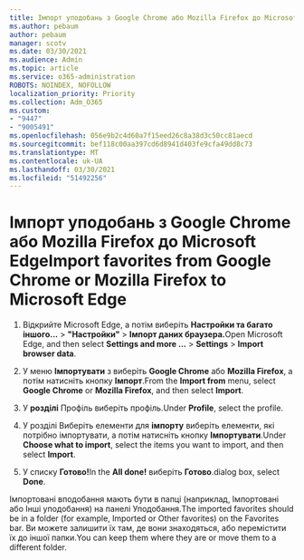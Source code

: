 ```yaml
---
title: Імпорт уподобань з Google Chrome або Mozilla Firefox до Microsoft Edge
ms.author: pebaum
author: pebaum
manager: scotv
ms.date: 03/30/2021
ms.audience: Admin
ms.topic: article
ms.service: o365-administration
ROBOTS: NOINDEX, NOFOLLOW
localization_priority: Priority
ms.collection: Adm_O365
ms.custom:
- "9447"
- "9005491"
ms.openlocfilehash: 056e9b2c4d60a7f15eed26c8a38d3c50cc81aecd
ms.sourcegitcommit: bef118c00aa397cd6d8941d403fe9cfa49dd8c73
ms.translationtype: MT
ms.contentlocale: uk-UA
ms.lasthandoff: 03/30/2021
ms.locfileid: "51492256"
---
```

# <a name="import-favorites-from-google-chrome-or-mozilla-firefox-to-microsoft-edge"></a><span data-ttu-id="c9f2a-102">Імпорт уподобань з Google Chrome або Mozilla Firefox до Microsoft Edge</span><span class="sxs-lookup"><span data-stu-id="c9f2a-102">Import favorites from Google Chrome or Mozilla Firefox to Microsoft Edge</span></span>

1. <span data-ttu-id="c9f2a-103">Відкрийте Microsoft Edge, а потім виберіть **Настройки та багато іншого...**  >  **"Настройки"**  >  **Імпорт даних браузера.**</span><span class="sxs-lookup"><span data-stu-id="c9f2a-103">Open Microsoft Edge, and then select **Settings and more ...** > **Settings** > **Import browser data**.</span></span>

1. <span data-ttu-id="c9f2a-104">У меню **Імпортувати** з виберіть **Google Chrome** або **Mozilla Firefox**, а потім натисніть кнопку **Імпорт**.</span><span class="sxs-lookup"><span data-stu-id="c9f2a-104">From the **Import from** menu, select **Google Chrome** or **Mozilla Firefox**, and then select **Import**.</span></span>

1. <span data-ttu-id="c9f2a-105">У **розділі** Профіль виберіть профіль.</span><span class="sxs-lookup"><span data-stu-id="c9f2a-105">Under **Profile**, select the profile.</span></span>

1. <span data-ttu-id="c9f2a-106">У розділі Виберіть елементи для **імпорту** виберіть елементи, які потрібно імпортувати, а потім натисніть кнопку **Імпортувати**.</span><span class="sxs-lookup"><span data-stu-id="c9f2a-106">Under **Choose what to import**, select the items you want to import, and then select **Import**.</span></span>

1. <span data-ttu-id="c9f2a-107">У списку **Готово!**</span><span class="sxs-lookup"><span data-stu-id="c9f2a-107">In the **All done!**</span></span> <span data-ttu-id="c9f2a-108">виберіть **Готово**.</span><span class="sxs-lookup"><span data-stu-id="c9f2a-108">dialog box, select **Done**.</span></span>

<span data-ttu-id="c9f2a-109">Імпортовані вподобання мають бути в папці (наприклад, Імпортовані або Інші уподобання) на панелі Уподобання.</span><span class="sxs-lookup"><span data-stu-id="c9f2a-109">The imported favorites should be in a folder (for example, Imported or Other favorites) on the Favorites bar.</span></span> <span data-ttu-id="c9f2a-110">Ви можете залишити їх там, де вони знаходяться, або перемістити їх до іншої папки.</span><span class="sxs-lookup"><span data-stu-id="c9f2a-110">You can keep them where they are or move them to a different folder.</span></span>
